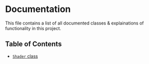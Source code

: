 # Documentation

This file contains a list of all documented classes & explainations of functionality in this project.

## Table of Contents

- [`Shader` class](shader.md)
